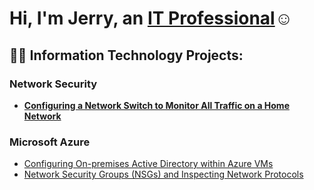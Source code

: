 <h1>Hi, I'm Jerry, an <a href="www.linkedin.com/in/jerry-fricker">IT Professional</a>☺</h1>

<h2>👨‍💻 Information Technology Projects:</h2>

<h3>
  Network Security
</h3>

- <b>[Configuring a Network Switch to Monitor All Traffic on a Home Network](https://github.com/Jerbear28-spec/Network-Switch-Project.git)
</b>

<h3>
  Microsoft Azure
</h3>

  - [Configuring On-premises Active Directory within Azure VMs](brokenlink.com)
  - [Network Security Groups (NSGs) and Inspecting Network Protocols](brokenlink.com)
